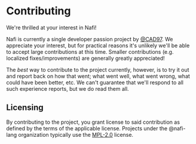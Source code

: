 # Contributing

We're thrilled at your interest in Nafi!

Nafi is currently a single developer passion project by [@CAD97](https://github.com/CAD97/). We appreciate your interest, but for practical reasons it's unlikely we'll be able to accept large contributions at this time. Smaller contributions (e.g. localized fixes/improvements) are generally greatly appreciated!

The _best_ way to contribute to the project currently, however, is to try it out and report back on how that went; what went well, what went wrong, what could have been better, etc. We can't guarantee that we'll respond to all such experience reports, but we do read them all.

## Licensing

By contributing to the project, you grant license to said contribution as defined by the terms of the applicable license. Projects under the @nafi-lang organization typically use the [MPL-2.0](https://spdx.org/licenses/MPL-2.0.html) license.
